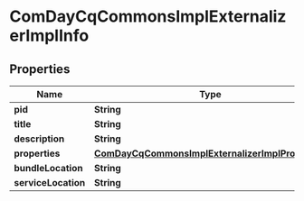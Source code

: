 
# ComDayCqCommonsImplExternalizerImplInfo

## Properties
Name | Type | Description | Notes
------------ | ------------- | ------------- | -------------
**pid** | **String** |  |  [optional]
**title** | **String** |  |  [optional]
**description** | **String** |  |  [optional]
**properties** | [**ComDayCqCommonsImplExternalizerImplProperties**](ComDayCqCommonsImplExternalizerImplProperties.md) |  |  [optional]
**bundleLocation** | **String** |  |  [optional]
**serviceLocation** | **String** |  |  [optional]



